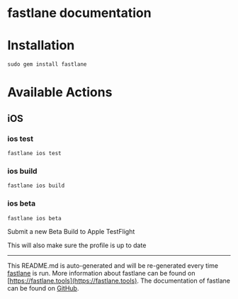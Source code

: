 fastlane documentation
================
# Installation
```
sudo gem install fastlane
```
# Available Actions
## iOS
### ios test
```
fastlane ios test
```

### ios build
```
fastlane ios build
```

### ios beta
```
fastlane ios beta
```
Submit a new Beta Build to Apple TestFlight

This will also make sure the profile is up to date

----

This README.md is auto-generated and will be re-generated every time [fastlane](https://fastlane.tools) is run.
More information about fastlane can be found on [https://fastlane.tools](https://fastlane.tools).
The documentation of fastlane can be found on [GitHub](https://github.com/fastlane/fastlane/tree/master/fastlane).
